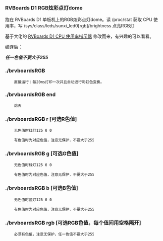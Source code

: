 ### RVBoards D1 RGB炫彩点灯dome


跑在 RVBoards D1 单板机上的RGB炫彩点灯dome。读 /proc/stat 获取 CPU 使用率，写 /sys/class/leds/sunxi_led0[rgb]/brightness 点亮RGB灯

基于大佬的  [RVBoards D1 CPU 使用率指示器](http://gitee.com/zoomdy/rvboards_d1_cpu_usage_indicator/tree/master)  修改而来，有兴趣的可以看看。


编译后：

 **_任一色值不要大于255_** 


### ./brvboardsRGB
	

        直接运行：每20ms打印一次并且自动进行彩虹色变换。

### ./brvboardsRGB end


        熄灭



### ./brvboardsRGB r [可选R色值]


        无色值时红灯125 0 0

        有色值时为对应色值，注意无保护，不要大于255

### ./brvboardsRGB g [可选G色值]


        无色值时绿灯125 0 0

        有色值时为对应色值，注意无保护，不要大于255
	
### ./brvboardsRGB b [可选B色值]


        无色值时蓝灯125 0 0

        有色值时为对应色值，注意无保护，不要大于255	



### ./brvboardsRGB rgb [可选RGB色值，每个值间用空格隔开]


        必须有色值，注意无保护，任一色值不要大于255
